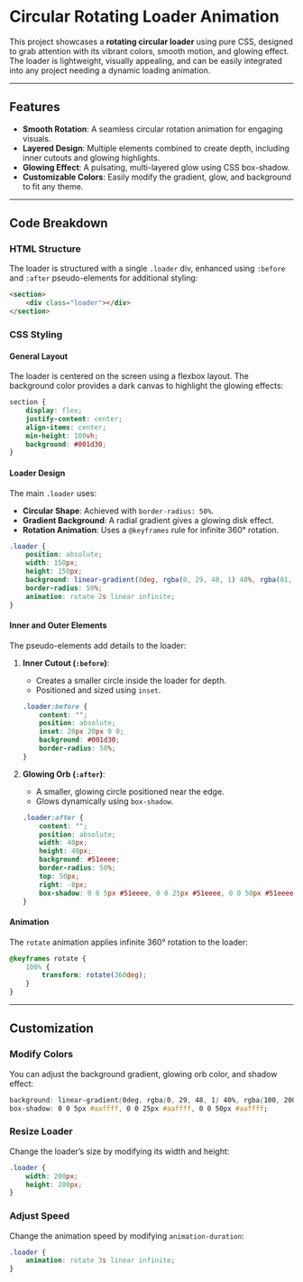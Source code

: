 # Circular Rotating Loader Animation

This project showcases a **rotating circular loader** using pure CSS, designed to grab attention with its vibrant colors, smooth motion, and glowing effect. The loader is lightweight, visually appealing, and can be easily integrated into any project needing a dynamic loading animation.

---

## Features

- **Smooth Rotation**: A seamless circular rotation animation for engaging visuals.
- **Layered Design**: Multiple elements combined to create depth, including inner cutouts and glowing highlights.
- **Glowing Effect**: A pulsating, multi-layered glow using CSS box-shadow.
- **Customizable Colors**: Easily modify the gradient, glow, and background to fit any theme.

---

## Code Breakdown

### HTML Structure

The loader is structured with a single `.loader` div, enhanced using `:before` and `:after` pseudo-elements for additional styling:

```html
<section>
    <div class="loader"></div>
</section>
```

### CSS Styling

#### General Layout

The loader is centered on the screen using a flexbox layout. The background color provides a dark canvas to highlight the glowing effects:

```css
section {
    display: flex;
    justify-content: center;
    align-items: center;
    min-height: 100vh;
    background: #001d30;
}
```

#### Loader Design

The main `.loader` uses:

- **Circular Shape**: Achieved with `border-radius: 50%`.
- **Gradient Background**: A radial gradient gives a glowing disk effect.
- **Rotation Animation**: Uses a `@keyframes` rule for infinite 360° rotation.

```css
.loader {
    position: absolute;
    width: 150px;
    height: 150px;
    background: linear-gradient(0deg, rgba(0, 29, 48, 1) 40%, rgba(81, 238, 238, 1) 100%);
    border-radius: 50%;
    animation: rotate 2s linear infinite;
}
```

#### Inner and Outer Elements

The pseudo-elements add details to the loader:

1. **Inner Cutout (`:before`)**:
   - Creates a smaller circle inside the loader for depth.
   - Positioned and sized using `inset`.

   ```css
   .loader:before {
       content: "";
       position: absolute;
       inset: 20px 20px 0 0;
       background: #001d30;
       border-radius: 50%;
   }
   ```

2. **Glowing Orb (`:after`)**:
   - A smaller, glowing circle positioned near the edge.
   - Glows dynamically using `box-shadow`.

   ```css
   .loader:after {
       content: "";
       position: absolute;
       width: 40px;
       height: 40px;
       background: #51eeee;
       border-radius: 50%;
       top: 50px;
       right: -8px;
       box-shadow: 0 0 5px #51eeee, 0 0 25px #51eeee, 0 0 50px #51eeee, 0 0 75px #51eeee;
   }
   ```

#### Animation

The `rotate` animation applies infinite 360° rotation to the loader:

```css
@keyframes rotate {
    100% {
        transform: rotate(360deg);
    }
}
```

---

## Customization

### Modify Colors
You can adjust the background gradient, glowing orb color, and shadow effect:

```css
background: linear-gradient(0deg, rgba(0, 29, 48, 1) 40%, rgba(100, 200, 255, 1) 100%);
box-shadow: 0 0 5px #aaffff, 0 0 25px #aaffff, 0 0 50px #aaffff;
```

### Resize Loader
Change the loader’s size by modifying its width and height:

```css
.loader {
    width: 200px;
    height: 200px;
}
```

### Adjust Speed
Change the animation speed by modifying `animation-duration`:

```css
.loader {
    animation: rotate 3s linear infinite;
}
```



